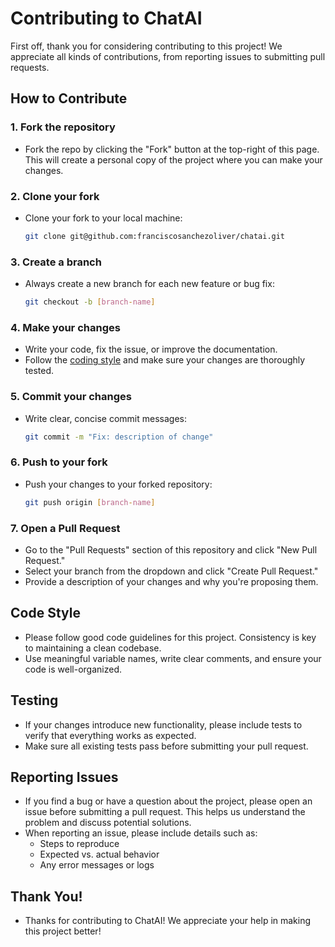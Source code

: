 # Contributing to ChatAI

First off, thank you for considering contributing to this project! We appreciate all kinds of contributions, from reporting issues to submitting pull requests.

## How to Contribute

### 1. Fork the repository
   - Fork the repo by clicking the "Fork" button at the top-right of this page. This will create a personal copy of the project where you can make your changes.

### 2. Clone your fork
   - Clone your fork to your local machine:
     ```bash
     git clone git@github.com:franciscosanchezoliver/chatai.git
     ```

### 3. Create a branch
   - Always create a new branch for each new feature or bug fix:
     ```bash
     git checkout -b [branch-name]
     ```

### 4. Make your changes
   - Write your code, fix the issue, or improve the documentation.
   - Follow the [coding style](#coding-style) and make sure your changes are thoroughly tested.

### 5. Commit your changes
   - Write clear, concise commit messages:
     ```bash
     git commit -m "Fix: description of change"
     ```

### 6. Push to your fork
   - Push your changes to your forked repository:
     ```bash
     git push origin [branch-name]
     ```

### 7. Open a Pull Request
   - Go to the "Pull Requests" section of this repository and click "New Pull Request."
   - Select your branch from the dropdown and click "Create Pull Request."
   - Provide a description of your changes and why you're proposing them.

## Code Style
   - Please follow good code guidelines for this project. Consistency is key to maintaining a clean codebase.
   - Use meaningful variable names, write clear comments, and ensure your code is well-organized.

## Testing
   - If your changes introduce new functionality, please include tests to verify that everything works as expected.
   - Make sure all existing tests pass before submitting your pull request.

## Reporting Issues
   - If you find a bug or have a question about the project, please open an issue before submitting a pull request. This helps us understand the problem and discuss potential solutions.
   - When reporting an issue, please include details such as:
     - Steps to reproduce
     - Expected vs. actual behavior
     - Any error messages or logs

## Thank You!
   - Thanks for contributing to ChatAI! We appreciate your help in making this project better!
